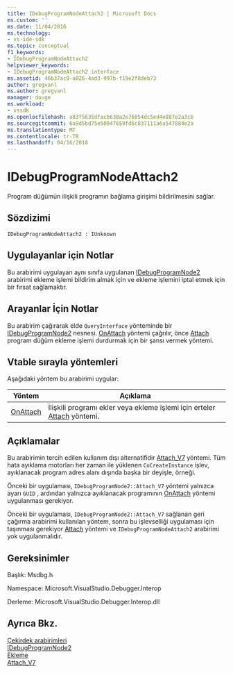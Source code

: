 ```yaml
---
title: IDebugProgramNodeAttach2 | Microsoft Docs
ms.custom: ''
ms.date: 11/04/2016
ms.technology:
- vs-ide-sdk
ms.topic: conceptual
f1_keywords:
- IDebugProgramNodeAttach2
helpviewer_keywords:
- IDebugProgramNodeAttach2 interface
ms.assetid: 46b37ac9-a026-4ad3-997b-f19e2f8deb73
author: gregvanl
ms.author: gregvanl
manager: douge
ms.workload:
- vssdk
ms.openlocfilehash: a83f5635dfacb638a2e76054dc5ed4e887e2a3cb
ms.sourcegitcommit: 6a9d5bd75e50947659fd6c837111a6a547884e2a
ms.translationtype: MT
ms.contentlocale: tr-TR
ms.lasthandoff: 04/16/2018
---
```

# <a name="idebugprogramnodeattach2"></a>IDebugProgramNodeAttach2
Program düğümün ilişkili programın bağlama girişimi bildirilmesini sağlar.  
  
## <a name="syntax"></a>Sözdizimi  
  
```  
IDebugProgramNodeAttach2 : IUnknown  
```  
  
## <a name="notes-for-implementers"></a>Uygulayanlar için Notlar  
 Bu arabirimi uygulayan aynı sınıfa uygulanan [IDebugProgramNode2](../../../extensibility/debugger/reference/idebugprogramnode2.md) arabirimi ekleme işlemi bildirim almak için ve ekleme işlemini iptal etmek için bir fırsat sağlamaktır.  
  
## <a name="notes-for-callers"></a>Arayanlar İçin Notlar  
 Bu arabirim çağırarak elde `QueryInterface` yönteminde bir [IDebugProgramNode2](../../../extensibility/debugger/reference/idebugprogramnode2.md) nesnesi. [OnAttach](../../../extensibility/debugger/reference/idebugprogramnodeattach2-onattach.md) yöntemi çağrılır, önce [Attach](../../../extensibility/debugger/reference/idebugengine2-attach.md) program düğüm ekleme işlemi durdurmak için bir şansı vermek yöntemi.  
  
## <a name="methods-in-vtable-order"></a>Vtable sırayla yöntemleri  
 Aşağıdaki yöntem bu arabirimi uygular:  
  
|Yöntem|Açıklama|  
|------------|-----------------|  
|[OnAttach](../../../extensibility/debugger/reference/idebugprogramnodeattach2-onattach.md)|İlişkili programı ekler veya ekleme işlemi için erteler [Attach](../../../extensibility/debugger/reference/idebugengine2-attach.md) yöntemi.|  
  
## <a name="remarks"></a>Açıklamalar  
 Bu arabirimin tercih edilen kullanım dışı alternatifidir [Attach_V7](../../../extensibility/debugger/reference/idebugprogramnode2-attach-v7.md) yöntemi. Tüm hata ayıklama motorları her zaman ile yüklenen `CoCreateInstance` işlev, ayıklanacak program adres alanı dışında başka bir deyişle, örneği.  
  
 Önceki bir uygulaması, `IDebugProgramNode2::Attach_V7` yöntemi yalnızca ayarı `GUID` , ardından yalnızca ayıklanacak programının [OnAttach](../../../extensibility/debugger/reference/idebugprogramnodeattach2-onattach.md) yöntemi uygulanması gerekiyor.  
  
 Önceki bir uygulaması, `IDebugProgramNode2::Attach_V7` sağlanan geri çağırma arabirimi kullanılan yöntem, sonra bu işlevselliği uygulaması için taşınması gerekiyor [Attach](../../../extensibility/debugger/reference/idebugengine2-attach.md) yöntemi ve `IDebugProgramNodeAttach2` arabirimi yok uygulanmalıdır.  
  
## <a name="requirements"></a>Gereksinimler  
 Başlık: Msdbg.h  
  
 Namespace: Microsoft.VisualStudio.Debugger.Interop  
  
 Derleme: Microsoft.VisualStudio.Debugger.Interop.dll  
  
## <a name="see-also"></a>Ayrıca Bkz.  
 [Çekirdek arabirimleri](../../../extensibility/debugger/reference/core-interfaces.md)   
 [IDebugProgramNode2](../../../extensibility/debugger/reference/idebugprogramnode2.md)   
 [Ekleme](../../../extensibility/debugger/reference/idebugengine2-attach.md)   
 [Attach_V7](../../../extensibility/debugger/reference/idebugprogramnode2-attach-v7.md)